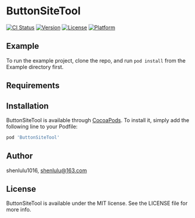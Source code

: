 # ButtonSiteTool

[![CI Status](https://img.shields.io/travis/shenlulu1016/ButtonSiteTool.svg?style=flat)](https://travis-ci.org/shenlulu1016/ButtonSiteTool)
[![Version](https://img.shields.io/cocoapods/v/ButtonSiteTool.svg?style=flat)](https://cocoapods.org/pods/ButtonSiteTool)
[![License](https://img.shields.io/cocoapods/l/ButtonSiteTool.svg?style=flat)](https://cocoapods.org/pods/ButtonSiteTool)
[![Platform](https://img.shields.io/cocoapods/p/ButtonSiteTool.svg?style=flat)](https://cocoapods.org/pods/ButtonSiteTool)

## Example

To run the example project, clone the repo, and run `pod install` from the Example directory first.

## Requirements

## Installation

ButtonSiteTool is available through [CocoaPods](https://cocoapods.org). To install
it, simply add the following line to your Podfile:

```ruby
pod 'ButtonSiteTool'
```

## Author

shenlulu1016, shenlulu@163.com

## License

ButtonSiteTool is available under the MIT license. See the LICENSE file for more info.
